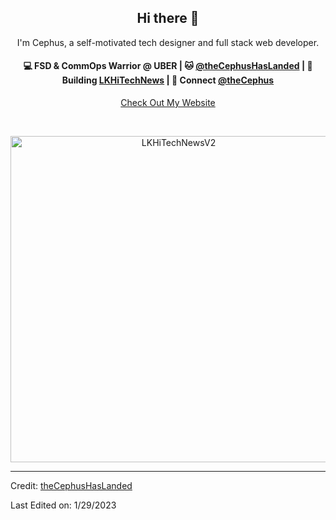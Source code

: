 <h2 align="center"> Hi there 👋</h2>

<p align="center">
I'm Cephus, a self-motivated tech designer and full stack web developer.
</p>

<h4 align="center">
💻 FSD & CommOps Warrior @ UBER | 🐱 <a href="https://github.com/theCephusHasLanded">@theCephusHasLanded</a> | 🌱 Building <a href="https://github.com/theCephusHasLanded/LKHiTechNewsv2">LKHiTechNews</a> | 💬 Connect <a href="https://www.linkedin.com/in/thecephus/">@theCephus</a>
</h4>
<p  align="center">
<a href="https://63c75b2eeb5c30012e0083b2--dapper-gumdrop-6154e4.netlify.app/">Check Out My Website</a>
</p>
<br/>
<p  align="center">
<img width="522" class="center" alt="LKHiTechNewsV2" src="https://user-images.githubusercontent.com/113807743/215369690-c3c06aab-9367-431c-a531-7df895bab569.png">
 </p>

----
Credit: [theCephusHasLanded](https://github.com/theCephusHasLanded)

Last Edited on: 1/29/2023
